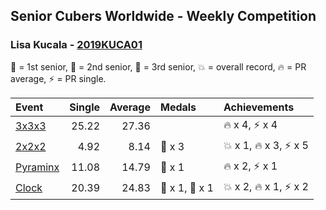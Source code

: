 ## Senior Cubers Worldwide - Weekly Competition
### Lisa Kucala - [2019KUCA01](https://www.worldcubeassociation.org/persons/2019KUCA01)

🥇 = 1st senior, 🥈 = 2nd senior, 🥉 = 3rd senior, 💥 = overall record, 🔥 = PR average, ⚡ = PR single.

| Event | Single | Average | Medals | Achievements|
| :-- | --: | --: | :-- | :-- |
| [3x3x3](lisa_kucala/333.md) | 25.22 | 27.36 |  | <span style="white-space: nowrap">🔥 x 4, ⚡ x 4</span> |
| [2x2x2](lisa_kucala/222.md) | 4.92 | 8.14 | <span style="white-space: nowrap">🥉 x 3</span> | <span style="white-space: nowrap">💥 x 1, 🔥 x 3, ⚡ x 5</span> |
| [Pyraminx](lisa_kucala/pyram.md) | 11.08 | 14.79 | <span style="white-space: nowrap">🥉 x 1</span> | <span style="white-space: nowrap">🔥 x 2, ⚡ x 1</span> |
| [Clock](lisa_kucala/clock.md) | 20.39 | 24.83 | <span style="white-space: nowrap">🥇 x 1, 🥈 x 1</span> | <span style="white-space: nowrap">💥 x 2, 🔥 x 1, ⚡ x 2</span> |

<!-- Global site tag (gtag.js) - Google Analytics -->
<script async src="https://www.googletagmanager.com/gtag/js?id=UA-86348435-3"></script>
<script>window.dataLayer = window.dataLayer || []; function gtag() {dataLayer.push(arguments);} gtag('js', new Date()); gtag('config', 'UA-86348435-3');</script>
